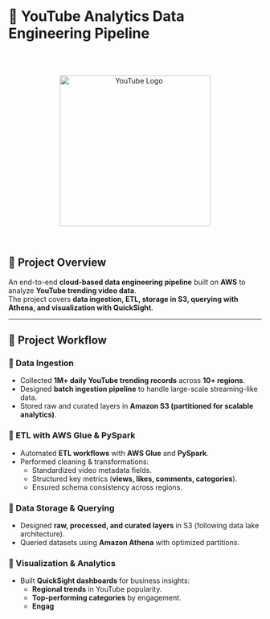 
# 🎥 YouTube Analytics Data Engineering Pipeline  
<br>
<br>

<p align="center">
  <img src="https://upload.wikimedia.org/wikipedia/commons/b/b8/YouTube_Logo_2017.svg" alt="YouTube Logo" width="300"/>
</p>

<br>


## 📌 Project Overview  
An end-to-end **cloud-based data engineering pipeline** built on **AWS** to analyze **YouTube trending video data**.  
The project covers **data ingestion, ETL, storage in S3, querying with Athena, and visualization with QuickSight**.  

---

## 🚀 Project Workflow  

### 🔹 Data Ingestion  
- Collected **1M+ daily YouTube trending records** across **10+ regions**.  
- Designed **batch ingestion pipeline** to handle large-scale streaming-like data.  
- Stored raw and curated layers in **Amazon S3 (partitioned for scalable analytics)**.  

### 🔹 ETL with AWS Glue & PySpark  
- Automated **ETL workflows** with **AWS Glue** and **PySpark**.  
- Performed cleaning & transformations:  
  - Standardized video metadata fields.  
  - Structured key metrics (**views, likes, comments, categories**).  
  - Ensured schema consistency across regions.  

### 🔹 Data Storage & Querying  
- Designed **raw, processed, and curated layers** in S3 (following data lake architecture).  
- Queried datasets using **Amazon Athena** with optimized partitions.  

### 🔹 Visualization & Analytics  
- Built **QuickSight dashboards** for business insights:  
  - **Regional trends** in YouTube popularity.  
  - **Top-performing categories** by engagement.  
  - **Engag**
